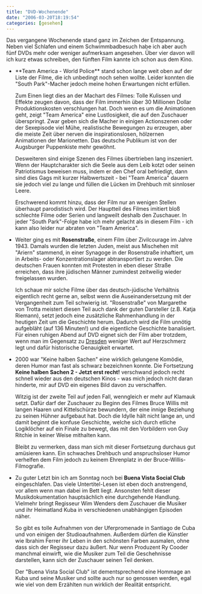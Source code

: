 ```yaml
---
title: "DVD-Wochenende"
date: "2006-03-20T18:19:54"
categories: [gesehen]
---
```


Das vergangene Wochenende stand ganz im Zeichen der Entspannung. Neben viel Schlafen und einem Schwimmbadbesuch habe ich aber auch fünf DVDs mehr oder weniger aufmerksam angesehen. Über vier davon will ich kurz etwas schreiben, den fünften Film kannte ich schon aus dem Kino.

<ul>
	<li>**Team America - World Police** stand schon lange weit oben auf der Liste der Filme, die ich unbedingt noch sehen wollte. Leider konnten die "South Park"-Macher jedoch meine hohen Erwartungen nicht erfüllen.

Zum Einen liegt dies an der Machart des Filmes: Tolle Kulissen und Effekte zeugen davon, dass der Film immerhin über 30 Millionen Dollar Produktionskosten verschlungen hat. Doch wenn es um die Animationen geht, zeigt "Team America" eine Lustlosigkeit, die auf den Zuschauer überspringt. Zwar geben sich die Macher in einigen Actionszenen oder der Sexepisode viel Mühe, realistische Bewegungen zu erzeugen, aber die meiste Zeit über nerven die inspirationslosen, hölzernen Animationen der Marionetten. Das deutsche Publikum ist von der Augsburger Puppenkiste mehr gewöhnt.

Desweiteren sind einige Szenen des Filmes übertrieben lang inszeniert. Wenn der Hauptcharakter sich die Seele aus dem Leib kotzt oder seinen Patriotismus beweisen muss, indem er den Chef oral befriedigt, dann sind dies Gags mit kurzer Halbwertszeit - bei "Team America" dauern sie jedoch viel zu lange und füllen die Lücken im Drehbuch mit sinnloser Leere.

Erschwerend kommt hinzu, dass der Film nur an wenigen Stellen überhaupt parodistisch wird. Der Hauptteil des Filmes imitiert bloß schlechte Filme oder Serien und langweilt deshalb den Zuschauer. In jeder "South Park"-Folge habe ich mehr gelacht als in diesem Film - ich kann also leider nur abraten von "Team America".</li>
	<li>Weiter ging es mit **Rosenstraße**, einem Film über Zivilcourage im Jahre 1943. Damals wurden die letzten Juden, meist aus Mischehen mit "Ariern" stammend, in einer Synagoge in der Rosenstraße inhaftiert, um in Arbeits- oder Konzentrationslager abtransportiert zu werden. Die deutschen Frauen konnten mit Protesten in eben dieser Straße erreichen, dass ihre jüdischen Männer zumindest zeitweilig wieder freigelassen wurden.

Ich schaue mir solche Filme über das deutsch-jüdische Verhältnis eigentlich recht gerne an, selbst wenn die Auseinandersetzung mit der Vergangenheit zum Teil schwierig ist. "Rosenstraße" von Margarethe von Trotta meistert diesen Teil auch dank der guten Darsteller (z.B. Katja Riemann), setzt jedoch eine zusätzliche Rahmenhandlung in der heutigen Zeit um die Geschichte herum. Dadurch wird die Film unnötig aufgebläht (auf 136 Minuten!) und die eigentliche Geschichte banalisiert. Für einen ruhigen Abend auf DVD eignet sich der Film aber trotzdem, wenn man im Gegensatz zu [Dresden](/blog/2006/03/13/dresden/) weniger Wert auf Herzschmerz legt und dafür historische Genauigkeit erwartet.</li>
	<li>2000 war "Keine halben Sachen" eine wirklich gelungene Komödie, deren Humor man fast als schwarz bezeichnen konnte. Die Fortsetzung **Keine halben Sachen 2 - Jetzt erst recht!** verschwand jedoch recht schnell wieder aus den deutschen Kinos - was mich jedoch nicht daran hinderte, mir auf DVD ein eigenes Bild davon zu verschaffen.

Witzig ist der zweite Teil auf jeden Fall, wenngleich er mehr auf Klamauk setzt. Dafür darf der Zuschauer zu Beginn des Filmes Bruce Willis mit langen Haaren und Kittelschürze bewundern, der eine innige Beziehung zu seinen Hühner aufgebaut hat. Doch die Idylle hält nicht lange an, und damit beginnt die konfuse Geschichte, welche sich durch etliche Logiklöcher auf ein Finale zu bewegt, das mit den Vorbildern von Guy Ritchie in keiner Weise mithalten kann.

Bleibt zu vermerken, dass man sich mit dieser Fortsetzung durchaus gut amüsieren kann. Ein schwaches Drehbuch und anspruchsloser Humor verhelfen dem Film jedoch zu keinem Ehrenplatz in der Bruce-Willis-Filmografie.</li>
	<li>Zu guter Letzt bin ich am Sonntag noch bei **Buena Vista Social Club** eingeschlafen. Das viele Untertitel-Lesen ist eben doch anstrengend, vor allem wenn man dabei im Bett liegt. Ansonsten fehlt dieser Musikdokumentation hauptsächlich eine durchgehende Handlung. Vielmehr bringt Regisseur Wim Wenders dem Zuschauer die Musiker und ihr Heimatland Kuba in verschiedenen unabhängigen Episoden näher.

So gibt es tolle Aufnahmen von der Uferpromenade in Santiago de Cuba und von einigen der Studioaufnahmen. Außerdem dürfen die Künstler wie Ibrahim Ferrer ihr Leben in den schönsten Farben ausmalen, ohne dass sich der Regisseur dazu äußert. Nur wenn Produzent Ry Cooder manchmal einwirft, wie die Musiker zum Teil die Geschehnisse darstellen, kann sich der Zuschauer seinen Teil denken.

Der "Buena Vista Social Club" ist dementsprechend eine Hommage an Kuba und seine Musiker und sollte auch nur so genossen werden, egal wie viel von dem Erzählten nun wirklich der Realität entspricht.</li>
</ul>
